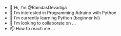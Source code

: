 - 👋 Hi, I’m @RamdasDevadiga
- 👀 I’m interested in Programming Adruino with Python
- 🌱 I’m currently learning Python (beginner lvl)
- 💞️ I’m looking to collaborate on ...
- 📫 How to reach me ...

<!---
RamdasDevadiga/RamdasDevadiga is a ✨ special ✨ repository because its `README.md` (this file) appears on your GitHub profile.
You can click the Preview link to take a look at your changes.
--->
